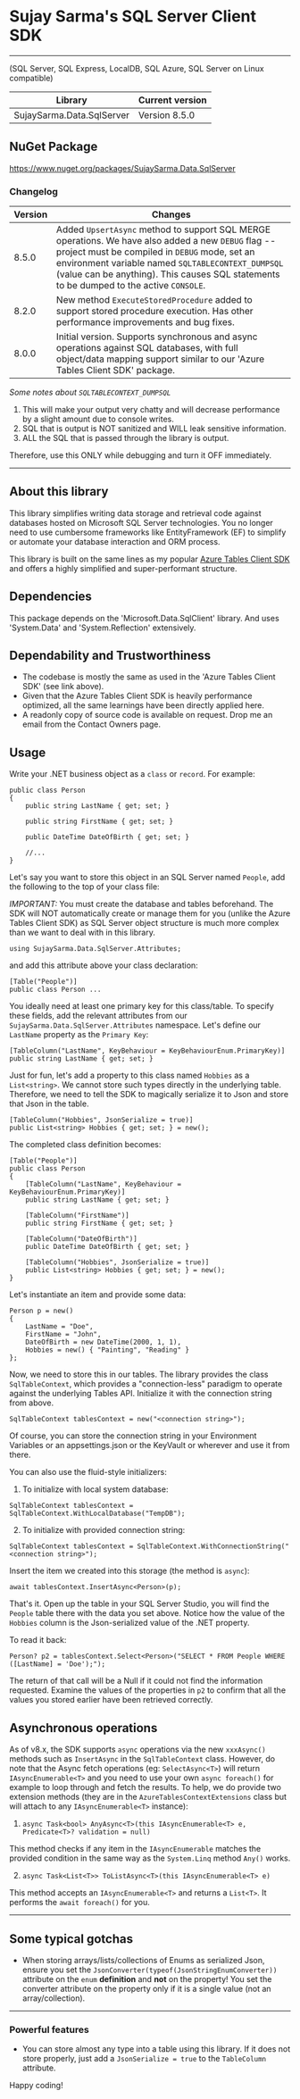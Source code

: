 ﻿# Sujay Sarma's SQL Server Client SDK
---

(SQL Server, SQL Express, LocalDB, SQL Azure, SQL Server on Linux compatible)

Library                      | Current version
-----------------------------|------------------
SujaySarma.Data.SqlServer    | Version 8.5.0

## NuGet Package
https://www.nuget.org/packages/SujaySarma.Data.SqlServer

### Changelog

Version | Changes
--------|----------
8.5.0 | Added `UpsertAsync` method to support SQL MERGE operations. We have also added a new `DEBUG` flag -- project must be compiled in `DEBUG` mode, set an environment variable named `SQLTABLECONTEXT_DUMPSQL` (value can be anything). This causes SQL statements to be dumped to the active `CONSOLE`.
8.2.0 | New method `ExecuteStoredProcedure` added to support stored procedure execution. Has other performance improvements and bug fixes.
8.0.0 | Initial version. Supports synchronous and async operations against SQL databases, with full object/data mapping support similar to our 'Azure Tables Client SDK' package.

*Some notes about `SQLTABLECONTEXT_DUMPSQL`* 

1. This will make your output very chatty and will decrease performance by a slight amount due to console writes.
2. SQL that is output is NOT sanitized and WILL leak sensitive information.
3. ALL the SQL that is passed through the library is output.

Therefore, use this ONLY while debugging and turn it OFF immediately.

---

## About this library
This library simplifies writing data storage and retrieval code against databases hosted on Microsoft SQL Server technologies. You 
no longer need to use cumbersome frameworks like EntityFramework (EF) to simplify or automate your database interaction and ORM process.

This library is built on the same lines as my popular [Azure Tables Client SDK](https://www.nuget.org/packages/SujaySarma.Data.Azure.Tables/) and 
offers a highly simplified and super-performant structure.

## Dependencies
This package depends on the 'Microsoft.Data.SqlClient' library. And uses 'System.Data' and 'System.Reflection' extensively.

## Dependability and Trustworthiness

- The codebase is mostly the same as used in the 'Azure Tables Client SDK' (see link above).
- Given that the Azure Tables Client SDK is heavily performance optimized, all the same learnings have been directly applied here.
- A readonly copy of source code is available on request. Drop me an email from the Contact Owners page.

## Usage
Write your .NET business object as a `class` or `record`. For example:

```
public class Person
{
	public string LastName { get; set; }

	public string FirstName { get; set; }

	public DateTime DateOfBirth { get; set; }

	//...
}
```

Let's say you want to store this object in an SQL Server named `People`, add the following to the top 
of your class file:

*IMPORTANT:* You must create the database and tables beforehand. The SDK will NOT automatically create or manage them for you 
(unlike the Azure Tables Client SDK) as SQL Server object structure is much more complex than we want to deal with in this library. 

```
using SujaySarma.Data.SqlServer.Attributes;
```

and add this attribute above your class declaration:

```
[Table("People")]
public class Person ...
```

You ideally need at least one primary key for this class/table. To specify these fields, add the relevant attributes from 
our `SujaySarma.Data.SqlServer.Attributes` namespace. Let's define our `LastName` property as the `Primary Key`:

```
[TableColumn("LastName", KeyBehaviour = KeyBehaviourEnum.PrimaryKey)]
public string LastName { get; set; }
```

Just for fun, let's add a property to this class named `Hobbies` as a `List<string>`. We cannot store such types directly 
in the underlying table. Therefore, we need to tell the SDK to magically serialize it to Json and store that Json in the table.

```
[TableColumn("Hobbies", JsonSerialize = true)]
public List<string> Hobbies { get; set; } = new();
```

The completed class definition becomes:

```
[Table("People")]
public class Person
{
	[TableColumn("LastName", KeyBehaviour = KeyBehaviourEnum.PrimaryKey)]
	public string LastName { get; set; }

	[TableColumn("FirstName")]
	public string FirstName { get; set; }

	[TableColumn("DateOfBirth")]
	public DateTime DateOfBirth { get; set; }

	[TableColumn("Hobbies", JsonSerialize = true)]
	public List<string> Hobbies { get; set; } = new();
}
```

Let's instantiate an item and provide some data:

```
Person p = new() 
{
	LastName = "Doe",
	FirstName = "John",
	DateOfBirth = new DateTime(2000, 1, 1),
	Hobbies = new() { "Painting", "Reading" }
};
```

Now, we need to store this in our tables. The library provides the class `SqlTableContext`, which provides a "connection-less" paradigm 
to operate against the underlying Tables API. Initialize it with the connection string from above.

```
SqlTableContext tablesContext = new("<connection string>");
```

Of course, you can store the connection string in your Environment Variables or an appsettings.json or the KeyVault or wherever and 
use it from there.

You can also use the fluid-style initializers:

1. To initialize with local system database: 

```
SqlTableContext tablesContext = SqlTableContext.WithLocalDatabase("TempDB");
```

2. To initialize with provided connection string:

```
SqlTableContext tablesContext = SqlTableContext.WithConnectionString("<connection string>");
```


Insert the item we created into this storage (the method is `async`):

```
await tablesContext.InsertAsync<Person>(p);
```

That's it. Open up the table in your SQL Server Studio, you will find the `People` table there with the data you 
set above. Notice how the value of the `Hobbies` column is the Json-serialized value of the .NET property.

To read it back:

```
Person? p2 = tablesContext.Select<Person>("SELECT * FROM People WHERE ([LastName] = 'Doe');");
```

The return of that call will be a Null if it could not find the information requested. Examine the values of the properties in `p2` to 
confirm that all the values you stored earlier have been retrieved correctly. 

## Asynchronous operations

As of v8.x, the SDK supports `async` operations via the new `xxxAsync()` methods such as `InsertAsync` in the `SqlTableContext` class. However, 
do note that the Async fetch operations (eg: `SelectAsync<T>`) will return `IAsyncEnumerable<T>` and you need to use your own `async foreach()` for example 
to loop through and fetch the results. To help, we do provide two extension methods (they are in the `AzureTablesContextExtensions` class but will attach to 
any `IAsyncEnumerable<T>` instance):

1. `async Task<bool> AnyAsync<T>(this IAsyncEnumerable<T> e, Predicate<T>? validation = null)`

This method checks if any item in the `IAsyncEnumerable` matches the provided condition in the same way as the `System.Linq` method `Any()` works.

2. `async Task<List<T>> ToListAsync<T>(this IAsyncEnumerable<T> e)`

This method accepts an `IAsyncEnumerable<T>` and returns a `List<T>`. It performs the `await foreach()` for you.

---

## Some typical gotchas

- When storing arrays/lists/collections of Enums as serialized Json, ensure you set the `JsonConverter(typeof(JsonStringEnumConverter))` 
attribute on the `enum` **definition** and **not** on the property! You set the converter attribute on the property only if it is a 
single value (not an array/collection).

---

### Powerful features

- You can store almost any type into a table using this library. If it does not store properly, just add a `JsonSerialize = true` to the 
`TableColumn` attribute. 

Happy coding!

